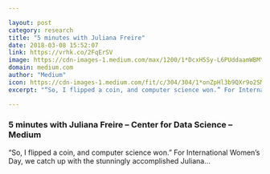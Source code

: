 ```yaml
---

layout: post
category: research
title: "5 minutes with Juliana Freire"
date: 2018-03-08 15:52:07
link: https://vrhk.co/2FqErSV
image: https://cdn-images-1.medium.com/max/1200/1*DcxH5Sy-L6PUddaamWBMYg.jpeg
domain: medium.com
author: "Medium"
icon: https://cdn-images-1.medium.com/fit/c/304/304/1*onZpHl3b9QXr9o2SM6jgIw.jpeg
excerpt: "“So, I flipped a coin, and computer science won.” For International Women’s Day, we catch up with the stunningly accomplished Juliana…"

---
```


### 5 minutes with Juliana Freire – Center for Data Science – Medium

“So, I flipped a coin, and computer science won.” For International Women’s Day, we catch up with the stunningly accomplished Juliana…